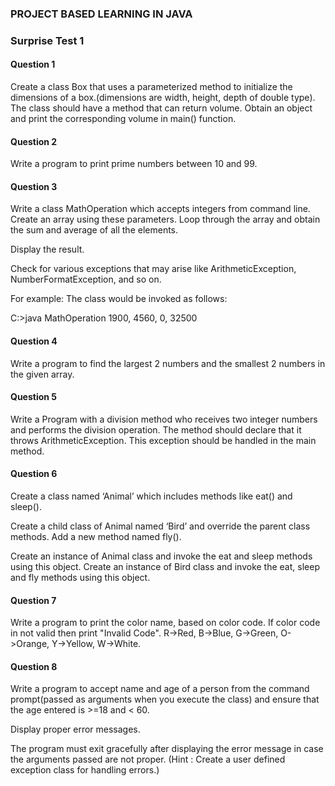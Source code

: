 ### PROJECT BASED LEARNING IN JAVA 

### Surprise Test 1

#### Question 1
Create a class Box that uses a parameterized method to initialize the dimensions of a box.(dimensions are width, height, depth of double type). The class should have a method that can return volume. Obtain an object and print the corresponding volume in main() function.

#### Question 2
Write a program to print prime numbers between 10 and 99.

#### Question 3
Write a class MathOperation which accepts integers from command line. Create an array using these parameters. Loop through the array and obtain the sum and average of all the elements.

Display the result.

Check for various exceptions that may arise like ArithmeticException, NumberFormatException, and so on.

For example: The class would be invoked as follows:

C:>java MathOperation 1900, 4560, 0, 32500

#### Question 4
Write a program to find the largest 2 numbers and the smallest 2 numbers in the given array.

#### Question 5
Write a Program with a division method who receives two integer numbers and performs the division operation. The method should declare that it throws ArithmeticException. This exception should be handled in the main method.

#### Question 6
Create a class named ‘Animal’ which includes methods like eat() and sleep().

Create a child class of Animal named ‘Bird’ and override the parent class methods. Add a new method named fly().

Create an instance of Animal class and invoke the eat and sleep methods using this object. Create an instance of Bird class and invoke the eat, sleep and fly methods using this object.

#### Question 7
Write a program to print the color name, based on color code. If color code in not valid then print "Invalid Code". R->Red, B->Blue, G->Green, O->Orange, Y->Yellow, W->White.

#### Question 8
Write a program to accept name and age of a person from the command prompt(passed as arguments when you execute the class) and ensure that the age entered is >=18 and < 60.

Display proper error messages.

The program must exit gracefully after displaying the error message in case the arguments passed are not proper. (Hint : Create a user defined exception class for handling errors.)
